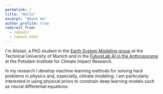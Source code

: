 ```yaml
---
permalink: /
title: "Hello"
excerpt: "About me"
author_profile: true
redirect_from: 
  - /about/
  - /about.html
---
```


I'm Alistair, a PhD student in the [Earth System Modeling group](https://www.asg.ed.tum.de/en/esm/home/) at the Technical University of Munich and in the [FutureLab AI in the Anthropocene](https://www.pik-potsdam.de/en/institute/futurelabs/artificial-intelligence-in-the-anthropocene/) at the Potsdam Institute for Climate Impact Research.
<!-- Before the PhD, I studied physics at the University of Cambridge and spent several years working in quantitative finance and data science. -->

In my research I develop machine learning methods for solving hard problems in physics and, especially, climate modeling.
I am particularly interested in using physical priors to constrain deep learning models such as neural differential equations.

